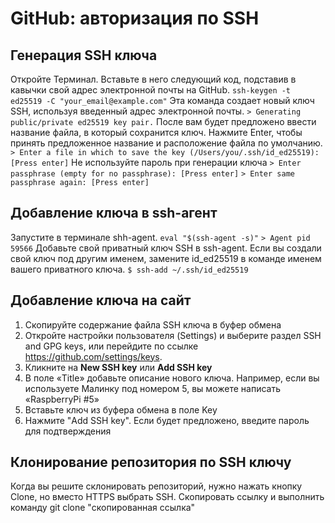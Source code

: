 # GitHub: авторизация по SSH

## Генерация SSH ключа
Откройте Терминал. Вставьте в него следующий код, подставив в кавычки свой адрес электронной почты на GitHub.
```ssh-keygen -t ed25519 -C "your_email@example.com"```
Эта команда создает новый ключ SSH, используя введенный адрес электронной почты.
```> Generating public/private ed25519 key pair.```
После вам будет предложено ввести название файла, в который сохранится ключ. Нажмите Enter, чтобы принять предложенное название и
расположение файла по умолчанию.
```> Enter a file in which to save the key (/Users/you/.ssh/id_ed25519): [Press enter]```
Не используйте пароль при генерации ключа
```> Enter passphrase (empty for no passphrase): [Press enter]```
```> Enter same passphrase again: [Press enter]```

## Добавление ключа в ssh-агент
Запустите в терминале shh-agent.
```eval "$(ssh-agent -s)"```
```> Agent pid 59566```
Добавьте свой приватный ключ SSH в ssh-agent. Если вы создали свой ключ под другим именем, замените id_ed25519 в команде именем вашего
приватного ключа.
```$ ssh-add ~/.ssh/id_ed25519```

## Добавление ключа на сайт
1. Скопируйте содержание файла SSH ключа в буфер обмена
2. Откройте настройки пользователя (Settings) и выберите раздел SSH and GPG keys, или перейдите по ссылке https://github.com/settings/keys. 
3. Кликните на **New SSH key** или **Add SSH key**
4. В поле «Title» добавьте описание нового ключа. Например, если вы используете Малинку под номером 5, вы можете написать «RaspberryPi #5»
5. Вставьте ключ из буфера обмена в поле Key
6. Нажмите "Add SSH key". Если будет предложено, введите пароль для подтверждения

## Клонирование репозитория по SSH ключу
Когда вы решите склонировать репозиторий, нужно нажать кнопку Clone, но вместо HTTPS выбрать SSH. Скопировать ссылку и выполнить
команду git clone "скопированная ссылка"